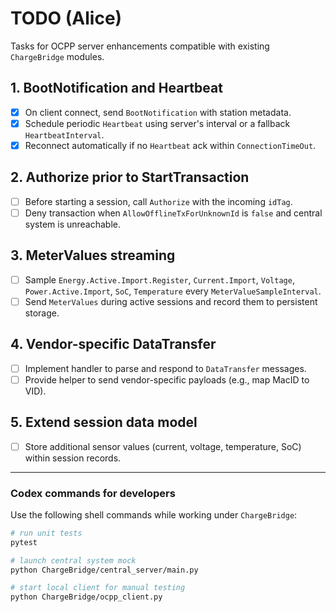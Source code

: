 # TODO (Alice)

Tasks for OCPP server enhancements compatible with existing `ChargeBridge` modules.

## 1. BootNotification and Heartbeat
- [x] On client connect, send `BootNotification` with station metadata.
- [x] Schedule periodic `Heartbeat` using server's interval or a fallback `HeartbeatInterval`.
- [x] Reconnect automatically if no `Heartbeat` ack within `ConnectionTimeOut`.

## 2. Authorize prior to StartTransaction
- [ ] Before starting a session, call `Authorize` with the incoming `idTag`.
- [ ] Deny transaction when `AllowOfflineTxForUnknownId` is `false` and central system is unreachable.

## 3. MeterValues streaming
- [ ] Sample `Energy.Active.Import.Register`, `Current.Import`, `Voltage`, `Power.Active.Import`, `SoC`, `Temperature` every `MeterValueSampleInterval`.
- [ ] Send `MeterValues` during active sessions and record them to persistent storage.

## 4. Vendor-specific DataTransfer
- [ ] Implement handler to parse and respond to `DataTransfer` messages.
- [ ] Provide helper to send vendor-specific payloads (e.g., map MacID to VID).

## 5. Extend session data model
- [ ] Store additional sensor values (current, voltage, temperature, SoC) within session records.

---

### Codex commands for developers
Use the following shell commands while working under `ChargeBridge`:

```bash
# run unit tests
pytest

# launch central system mock
python ChargeBridge/central_server/main.py

# start local client for manual testing
python ChargeBridge/ocpp_client.py
```
